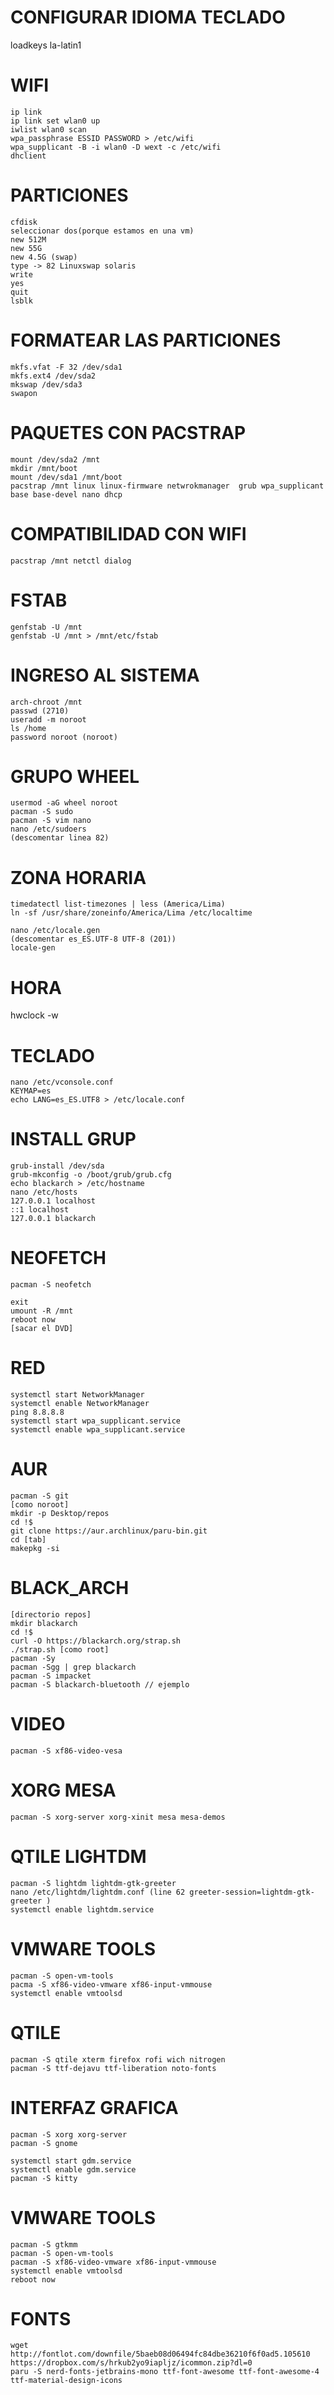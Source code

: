 # CONFIGURAR IDIOMA TECLADO
loadkeys la-latin1

# WIFI
```
ip link
ip link set wlan0 up
iwlist wlan0 scan
wpa_passphrase ESSID PASSWORD > /etc/wifi
wpa_supplicant -B -i wlan0 -D wext -c /etc/wifi
dhclient
```

# PARTICIONES
```
cfdisk
seleccionar dos(porque estamos en una vm)
new 512M
new 55G
new 4.5G (swap)
type -> 82 Linuxswap solaris
write
yes
quit
lsblk
```

# FORMATEAR LAS PARTICIONES
```
mkfs.vfat -F 32 /dev/sda1
mkfs.ext4 /dev/sda2
mkswap /dev/sda3
swapon
```

# PAQUETES CON PACSTRAP
```
mount /dev/sda2 /mnt
mkdir /mnt/boot
mount /dev/sda1 /mnt/boot
pacstrap /mnt linux linux-firmware netwrokmanager  grub wpa_supplicant base base-devel nano dhcp
```

# COMPATIBILIDAD CON WIFI
```
pacstrap /mnt netctl dialog
```

# FSTAB
```
genfstab -U /mnt
genfstab -U /mnt > /mnt/etc/fstab
```

# INGRESO AL SISTEMA
```
arch-chroot /mnt
passwd (2710)
useradd -m noroot
ls /home
password noroot (noroot)
```

# GRUPO WHEEL
```
usermod -aG wheel noroot
pacman -S sudo
pacman -S vim nano
nano /etc/sudoers
(descomentar linea 82)
```

# ZONA HORARIA
```
timedatectl list-timezones | less (America/Lima)
ln -sf /usr/share/zoneinfo/America/Lima /etc/localtime
```

```
nano /etc/locale.gen
(descomentar es_ES.UTF-8 UTF-8 (201))
locale-gen
```

# HORA
hwclock -w

# TECLADO
```
nano /etc/vconsole.conf 
KEYMAP=es
echo LANG=es_ES.UTF8 > /etc/locale.conf
```

# INSTALL GRUP
```
grub-install /dev/sda
grub-mkconfig -o /boot/grub/grub.cfg
echo blackarch > /etc/hostname
nano /etc/hosts
127.0.0.1 localhost
::1	localhost
127.0.0.1 blackarch
```

# NEOFETCH
```
pacman -S neofetch

exit
umount -R /mnt
reboot now
[sacar el DVD]
```

# RED
```
systemctl start NetworkManager
systemctl enable NetworkManager
ping 8.8.8.8
systemctl start wpa_supplicant.service
systemctl enable wpa_supplicant.service
```

# AUR
```
pacman -S git
[como noroot]
mkdir -p Desktop/repos
cd !$
git clone https://aur.archlinux/paru-bin.git
cd [tab]
makepkg -si
```

# BLACK_ARCH
```
[directorio repos]
mkdir blackarch
cd !$
curl -O https://blackarch.org/strap.sh
./strap.sh [como root]
pacman -Sy
pacman -Sgg | grep blackarch
pacman -S impacket
pacman -S blackarch-bluetooth // ejemplo
```

# VIDEO
```
pacman -S xf86-video-vesa
```

# XORG MESA
```
pacman -S xorg-server xorg-xinit mesa mesa-demos
```

# QTILE LIGHTDM
```
pacman -S lightdm lightdm-gtk-greeter
nano /etc/lightdm/lightdm.conf (line 62 greeter-session=lightdm-gtk-greeter )
systemctl enable lightdm.service
```

# VMWARE TOOLS
```
pacman -S open-vm-tools
pacma -S xf86-video-vmware xf86-input-vmmouse
systemctl enable vmtoolsd
```

# QTILE
```
pacman -S qtile xterm firefox rofi wich nitrogen
pacman -S ttf-dejavu ttf-liberation noto-fonts
```

# INTERFAZ GRAFICA
```
pacman -S xorg xorg-server
pacman -S gnome
```

```
systemctl start gdm.service
systemctl enable gdm.service
pacman -S kitty
```

# VMWARE TOOLS
```
pacman -S gtkmm
pacman -S open-vm-tools
pacman -S xf86-video-vmware xf86-input-vmmouse
systemctl enable vmtoolsd
reboot now

```

# FONTS
```
wget http://fontlot.com/downfile/5baeb08d06494fc84dbe36210f6f0ad5.105610
https://dropbox.com/s/hrkub2yo9iapljz/icommon.zip?dl=0
paru -S nerd-fonts-jetbrains-mono ttf-font-awesome ttf-font-awesome-4 ttf-material-design-icons
```





